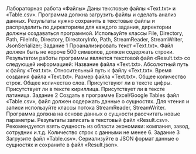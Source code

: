 Лабораторная работа «Файлы»
Даны текстовые файлы «Text.txt» и «Table.csv». Программа должна загрузить файлы и сделать анализ данных. Результаты нужно сохранить в текстовые файлы и распределить по директориям для каждого задания, директории должны создаваться программой.
Используйте классы File, Directory, Path, FileInfo, Directory, DirectoryInfo, Path, StreamReader, StreamWriter, JsonSerializer;
Задание 1
Проанализировать текст «Text.txt». Файл должен быть не короче 500 символов, должен содержать строки. Результатом работы программы является текстовой файл «Result.txt» со следующей информацией:
 Название файла «Text.txt».
Абсолютный путь к файлу «Text.txt».
Относительный путь к файлу «Text.txt».
Время создания файла «Text.txt».
Размер файла «Text.txt».
Общее количество строк.
Общее количество слов.
Присутствуют ли в тексте цифры.
Присутствует ли в тексте кириллица.
Присутствует ли в тексте латиница.
Задание 2
Создать в программе Excel/Google Tables файл «Table.csv», файл должен содержать данные о сущностях. Для чтения и записи используйте классы потока StreamReader, StreamWriter. Программа должна на основе данных о сущности рассчитать новые параметры. Результаты записать в текстовый файл «Result.csv». Рекомендуется взять сущность из области экономики: 
компания, 
завод, 
сотрудник 
и.т.д.
Количество строк с данными не менее 6.
Задание 3
Загрузите файл «Table.csv». Сериализуйте в JSON формат данные о сущностях и сохраните в файл «Result.json».

